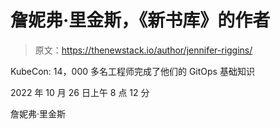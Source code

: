 # 詹妮弗·里金斯，《新书库》的作者

> 原文：<https://thenewstack.io/author/jennifer-riggins/>

KubeCon: 14，000 多名工程师完成了他们的 GitOps 基础知识

2022 年 10 月 26 日上午 8 点 12 分

詹妮弗·里金斯